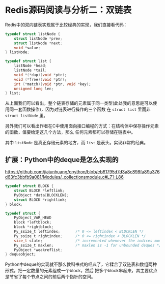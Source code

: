 # Redis源码阅读与分析二：双链表

Redis中的双向链表实现属于比较经典的实现，我们直接看代码：

```c
typedef struct listNode {
    struct listNode *prev;
    struct listNode *next;
    void *value;
} listNode;

typedef struct list {
    listNode *head;
    listNode *tail;
    void *(*dup)(void *ptr);
    void (*free)(void *ptr);
    int (*match)(void *ptr, void *key);
    unsigned long len;
} list;
```

从上面我们可以看出，整个链表存储的元素属于同一类型(此处我的意思是可以使用同一套函数操作)，因为对链表进行操作的三个函数
在 `struct list` 里而非`struct listNode` 里。

另外我们可以看出作者在C中使用面向接口编程的方式：在结构体中保存操作元素的函数，值要给定这几个方法，那么
任何元素都可以存储在链表中。

其中 `listNode` 是真正存储元素的地方，而 `list` 是表头。实现非常的经典。

## 扩展：Python中的deque是怎么实现的

https://github.com/jiajunhuang/cpython/blob/eb81795d7d3a8c898fa89a376d63fc3bbfb9a081/Modules/_collectionsmodule.c#L71-L86

```c
typedef struct BLOCK {
    struct BLOCK *leftlink;
    PyObject *data[BLOCKLEN];
    struct BLOCK *rightlink;
} block;

typedef struct {
    PyObject_VAR_HEAD
    block *leftblock;
    block *rightblock;
    Py_ssize_t leftindex;       /* 0 <= leftindex < BLOCKLEN */
    Py_ssize_t rightindex;      /* 0 <= rightindex < BLOCKLEN */
    size_t state;               /* incremented whenever the indices move */
    Py_ssize_t maxlen;          /* maxlen is -1 for unbounded deques */
    PyObject *weakreflist;
} dequeobject;
```

Python中deque的实现就不那么教科书式的经典了，它糅合了双链表和数组两种形式。把一定数量的元素组成一个block，然后
把多个block串起来，其主要优点是节省了每个节点之间的前后两个指针的空间。
